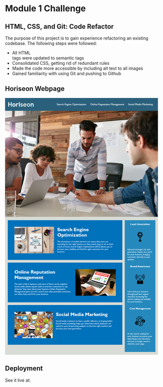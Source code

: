 # Module 1 Challenge

## HTML, CSS, and Git: Code Refactor

The purpose of this project is to gain experience refactoring an existing codebase. The following steps were followed: 
- All HTML <div> tags were updated to semantic tags 
- Consolidated CSS, getting rid of redundant rules
- Made the code more accessible by including alt text to all images
- Gained familiarity with using Git and pushing to Github
  

## Horiseon Webpage

![screenshot](./assets/images/01-html-css-git-homework-demo.png)



## Deployment
See it live at: 